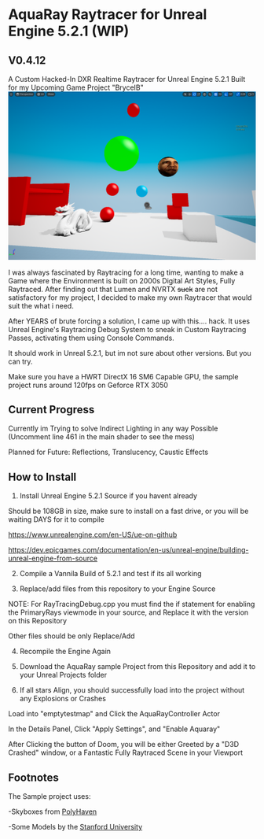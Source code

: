 # __AquaRay Raytracer for Unreal Engine 5.2.1 (WIP)__
## V0.4.12
A Custom Hacked-In DXR Realtime Raytracer for Unreal Engine 5.2.1 Built for my Upcoming Game Project "BryceIB"
![alt text](yay/img1.png)

I was always fascinated by Raytracing for a long time, wanting to make a Game where the Environment is built on 2000s Digital Art Styles, Fully Raytraced. After finding out that Lumen and NVRTX ~~suck~~ are not satisfactory for my project, I decided to make my own Raytracer that would suit the what i need.

After YEARS of brute forcing a solution, I came up with this.... hack. It uses Unreal Engine's Raytracing Debug System to sneak in Custom Raytracing Passes, activating them using Console Commands.

It should work in Unreal 5.2.1, but im not sure about other versions. But you can try.

Make sure you have a HWRT DirectX 16 SM6 Capable GPU, the sample project runs around 120fps on Geforce RTX 3050 

## __Current Progress__
Currently im Trying to solve Indirect Lighting in any way Possible (Uncomment line 461 in the main shader to see the mess)

Planned for Future: Reflections, Translucency, Caustic Effects

## __How to Install__
1. Install Unreal Engine 5.2.1 Source  if you havent already

Should be 108GB in size, make sure to install on a fast drive, or you will be waiting DAYS for it to compile

https://www.unrealengine.com/en-US/ue-on-github

https://dev.epicgames.com/documentation/en-us/unreal-engine/building-unreal-engine-from-source



2. Compile a Vannila Build of 5.2.1 and test if its all working



3. Replace/add files from this repository to your Engine Source

NOTE: For RayTracingDebug.cpp you must find the if statement for enabling the PrimaryRays viewmode in your source, and Replace it with the version on this Repository

Other files should be only Replace/Add



4. Recompile the Engine Again



5. Download the AquaRay sample Project from this Repository and add it to your Unreal Projects folder



6. If all stars Align, you should successfully load into the project without any Explosions or Crashes

Load into "emptytestmap" and Click the AquaRayController Actor

In the Details Panel, Click "Apply Settings", and "Enable Aquaray"

After Clicking the button of Doom, you will be either Greeted by a "D3D Crashed" window, or a Fantastic Fully Raytraced Scene in your Viewport

## __Footnotes__

The Sample project uses:

-Skyboxes from [PolyHaven](https://polyhaven.com/)

-Some Models by the [Stanford University](https://graphics.stanford.edu/data/3Dscanrep/)
